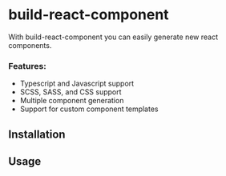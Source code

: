 # build-react-component

With build-react-component you can easily generate new react components.

### Features:
- Typescript and Javascript support
- SCSS, SASS, and CSS support
- Multiple component generation
- Support for custom component templates
 
## Installation

## Usage